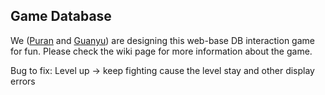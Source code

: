 ## Game Database

We ([Puran](https://github.com/puranzhang) and [Guanyu](https://github.com/RobinChenRichmond)) are designing this web-base DB interaction game for fun.
Please check the wiki page for more information about the game.


Bug to fix:
Level up -> keep fighting cause the level stay and other display errors
